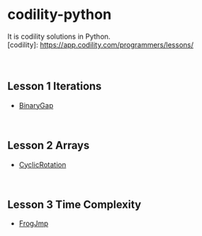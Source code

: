 # codility-python
It is codility solutions in Python. <br />
[codility]: https://app.codility.com/programmers/lessons/ <br />
<br />
<br />
## Lesson 1 Iterations
* [BinaryGap](https://github.com/Luidy/codility-python/blob/master/Lesson1/01_BinaryGap.py)
<br />

## Lesson 2 Arrays
* [CyclicRotation](https://github.com/Luidy/codility-python/blob/master/Lesson2/01_CyclicRotation.py)
<br />

## Lesson 3 Time Complexity
* [FrogJmp](https://github.com/Luidy/codility-python/blob/master/Lesson3/01_FrogJmp.py)
